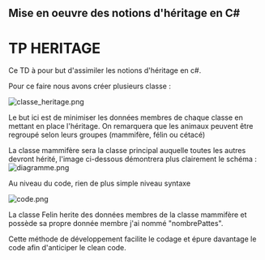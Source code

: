 ## Mise en oeuvre des notions d'héritage en C# ##
# TP HERITAGE #

Ce TD à pour but d'assimiler les notions d'héritage en c#.

Pour ce faire nous avons créer plusieurs classe : 

![classe_heritage.png](https://image.noelshack.com/fichiers/2019/13/3/1553692874-classe-heritage.png)

Le but ici est de minimiser les données membres de chaque classe en mettant en place l'héritage.
On remarquera que les animaux peuvent être regroupé selon leurs groupes (mammifère, félin ou cétacé)

La classe mammifère sera la classe principal auquelle toutes les autres devront hérité, l'image ci-dessous démontrera plus clairement le schéma :
![diagramme.png](https://image.noelshack.com/fichiers/2019/13/3/1553693745-diagramme.png)

Au niveau du code, rien de plus simple niveau syntaxe

![code.png](https://image.noelshack.com/fichiers/2019/13/3/1553694016-code.png)

La classe Felin herite des données membres de la classe mammifère et possède sa propre donnée membre j'ai nommé "nombrePattes".

Cette méthode de développement facilite le codage et épure davantage le code afin d'anticiper le clean code.
